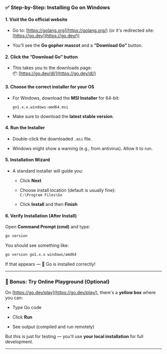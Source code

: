 ### ✅ **Step-by-Step: Installing Go on Windows**

#### **1. Visit the Go official website**

- Go to: [https://golang.org](https://golang.org/) (or it's redirected site: [https://go.dev](https://go.dev/))
    
- You’ll see the **Go gopher mascot** and a **“Download Go”** button.
    

#### **2. Click the “Download Go” button**

- This takes you to the downloads page:  
    📦 [https://go.dev/dl/](https://go.dev/dl/)
    

#### **3. Choose the correct installer for your OS**

- For Windows, download the **MSI Installer** for 64-bit:
    
    ```
    go1.x.x.windows-amd64.msi
    ```
    
- Make sure to download the **latest stable version**.
    

#### **4. Run the Installer**

- Double-click the downloaded `.msi` file.
    
- Windows might show a warning (e.g., from antivirus). Allow it to run.
    

#### **5. Installation Wizard**

- A standard installer will guide you:
    
    - Click **Next**
        
    - Choose install location (default is usually fine):  
        `C:\Program Files\Go`
        
    - Click **Install** and then **Finish**
        

#### **6. Verify Installation (After Install)**

Open **Command Prompt (cmd)** and type:

```bash
go version
```

You should see something like:

```bash
go version go1.x.x windows/amd64
```

If that appears — 🎉 Go is installed correctly!

---

### 🧪 Bonus: Try Online Playground (Optional)

On [https://go.dev/play](https://go.dev/play/), there's a **yellow box** where you can:

- Type Go code
    
- Click **Run**
    
- See output (compiled and run remotely)
    

But this is just for testing — you'll use **your local installation** for full development.

---
